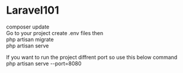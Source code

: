 # Laravel101
composer update <br>
Go to your project create .env files then <br>
php artisan migrate <br>
php artisan serve <br>

If you want to run the project diffrent port so use this below command <br>
php artisan serve --port=8080 
